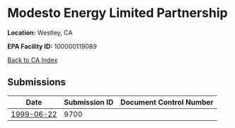 # Modesto Energy Limited Partnership

**Location:** Westley, CA

**EPA Facility ID:** 100000119089

[Back to CA Index](../../index.md)

## Submissions

| Date | Submission ID | Document Control Number |
|------|--------------|-------------------------|
| [1999-06-22](submissions/9700.md) | 9700 |  |
